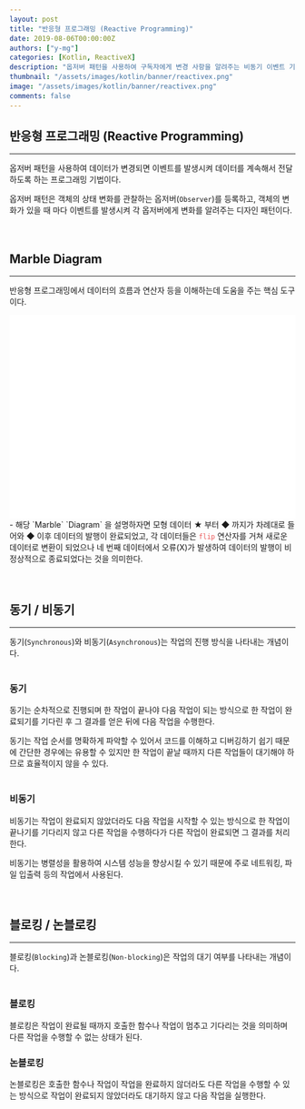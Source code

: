 ```yaml
---
layout: post
title: "반응형 프로그래밍 (Reactive Programming)"
date: 2019-08-06T00:00:00Z
authors: ["y-mg"]
categories: [Kotlin, ReactiveX]
description: "옵저버 패턴을 사용하여 구독자에게 변경 사항을 알려주는 비동기 이벤트 기반 프로그래밍"
thumbnail: "/assets/images/kotlin/banner/reactivex.png"
image: "/assets/images/kotlin/banner/reactivex.png"
comments: false
---
```


## 반응형 프로그래밍 (Reactive Programming)
***
옵저버 패턴을 사용하여 데이터가 변경되면 이벤트를 발생시켜 데이터를 계속해서 전달하도록 하는 프로그래밍 기법이다.
<br/>

옵저버 패턴은 객체의 상태 변화를 관찰하는 옵저버(`Observer`)를 등록하고, 객체의 변화가 있을 때 마다 이벤트를 발생시켜 각 옵저버에게 변화를 알려주는 디자인 패턴이다.
<br/>
<br/>
<br/>



## Marble Diagram
***
반응형 프로그래밍에서 데이터의 흐름과 연산자 등을 이해하는데 도움을 주는 핵심 도구이다.
<br/>

<div style="
background-color: #ffffff;
background-image: url(/assets/images/kotlin/content/marble_diagram.png);
background-size: contain;
background-repeat: no-repeat;
background-position: center center;
">
<img src="/assets/images/kotlin/content/marble_diagram.png" style="visibility: hidden;" />
</div>
- 해당 `Marble` `Diagram` 을 설명하자면 모형 데이터 ★ 부터 ◆ 까지가 차례대로 들어와 ◆ 이후 데이터의 발행이 완료되었고, 각 데이터들은 <code style="color: #eb5657;">flip</code> 연산자를 거쳐 새로운 데이터로 변환이 되었으나 네 번째 데이터에서 오류(X)가 발생하여 데이터의 발행이 비정상적으로 종료되었다는 것을 의미한다.
<br/>
<br/>
<br/>



## 동기 / 비동기
***
동기(`Synchronous`)와 비동기(`Asynchronous`)는 작업의 진행 방식을 나타내는 개념이다.
<br/>
<br/>

### 동기
동기는 순차적으로 진행되며 한 작업이 끝나야 다음 작업이 되는 방식으로 한 작업이 완료되기를 기다린 후 그 결과를 얻은 뒤에 다음 작업을 수행한다. 
<br/>

동기는 작업 순서를 명확하게 파악할 수 있어서 코드를 이해하고 디버깅하기 쉽기 때문에 간단한 경우에는 유용할 수 있지만 한 작업이 끝날 때까지 다른 작업들이 대기해야 하므로 효율적이지 않을 수 있다.
<br/>
<br/>

### 비동기
비동기는 작업이 완료되지 않았더라도 다음 작업을 시작할 수 있는 방식으로 한 작업이 끝나기를 기다리지 않고 다른 작업을 수행하다가 다른 작업이 완료되면 그 결과를 처리한다. 
<br/>

비동기는 병렬성을 활용하여 시스템 성능을 향상시킬 수 있기 때문에 주로 네트워킹, 파일 입출력 등의 작업에서 사용된다.
<br/>
<br/>
<br/>



## 블로킹 / 논블로킹
***
블로킹(`Blocking`)과 논블로킹(`Non-blocking`)은 작업의 대기 여부를 나타내는 개념이다.
<br/>
<br/>

### 블로킹
블로킹은 작업이 완료될 때까지 호출한 함수나 작업이 멈추고 기다리는 것을 의미하며 다른 작업을 수행할 수 없는 상태가 된다.
<br/>

### 논블로킹
논블로킹은 호출한 함수나 작업이 작업을 완료하지 않더라도 다른 작업을 수행할 수 있는 방식으로 작업이 완료되지 않았더라도 대기하지 않고 다음 작업을 실행한다. 

